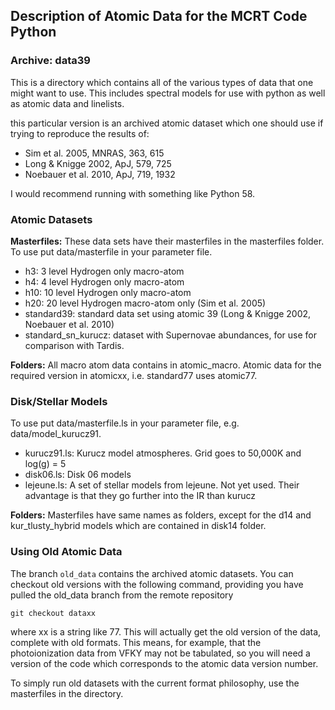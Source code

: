 ## Description of Atomic Data for the MCRT Code Python
### Archive: data39 

This is a directory which contains all of the various types
of data that one might want to use.  This includes spectral
models for use with python as well as atomic data and linelists.

this particular version is an archived atomic dataset which one should use if trying to reproduce the results of:

* Sim et al. 2005, MNRAS, 363, 615
* Long & Knigge 2002, ApJ, 579, 725
* Noebauer et al. 2010, ApJ, 719, 1932

I would recommend running with something like Python 58. 

### Atomic Datasets

**Masterfiles:** These data sets have their masterfiles in the masterfiles folder. To use put data/masterfile in your parameter file.

* h3: 3 level Hydrogen only macro-atom 
* h4: 4 level Hydrogen only macro-atom
* h10: 10 level Hydrogen only macro-atom
* h20: 20 level Hydrogen macro-atom only (Sim et al. 2005)
* standard39: standard data set using atomic 39 (Long & Knigge 2002, Noebauer et al. 2010)
* standard_sn_kurucz: dataset with Supernovae abundances, for use for comparison with Tardis.

**Folders:** All macro atom data contains in atomic_macro. Atomic data for the required version in atomicxx, i.e. standard77 uses atomic77.


### Disk/Stellar Models

To use put data/masterfile.ls in your parameter file, e.g. data/model_kurucz91. 

* kurucz91.ls: Kurucz model atmospheres. Grid goes to 50,000K and log(g) = 5
* disk06.ls: Disk 06 models
* lejeune.ls: A set of stellar models from lejeune.  Not yet used. Their advantage is that they go further into the IR than kurucz

**Folders:** Masterfiles have same names as folders, except for the d14 and kur_tlusty_hybrid models which are contained in disk14 folder.


### Using Old Atomic Data

The branch `old_data` contains the archived atomic datasets. You can checkout old versions with the following command, providing you have pulled the old_data branch from the remote repository

```
git checkout dataxx
```

where xx is a string like 77. This will actually get the old version of the data, complete with old formats. This means, for example, that the photoionization data from VFKY may not be tabulated, so you will need a version of the code which corresponds to the atomic data version number.

To simply run old datasets with the current format philosophy, use the masterfiles in the directory.

